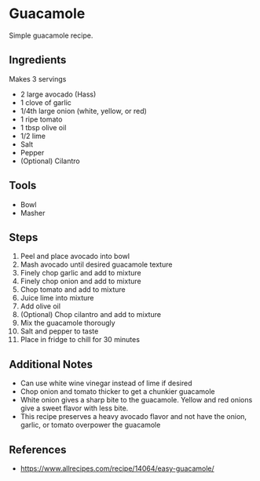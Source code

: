 Guacamole
======
Simple guacamole recipe.

## Ingredients
Makes 3 servings
* 2 large avocado (Hass)
* 1 clove of garlic
* 1/4th large onion (white, yellow, or red)
* 1 ripe tomato
* 1 tbsp olive oil
* 1/2 lime
* Salt
* Pepper
* (Optional) Cilantro

## Tools
* Bowl
* Masher

## Steps
1. Peel and place avocado into bowl
1. Mash avocado until desired guacamole texture
1. Finely chop garlic and add to mixture
1. Finely chop onion and add to mixture
1. Chop tomato and add to mixture
1. Juice lime into mixture
1. Add olive oil
1. (Optional) Chop cilantro and add to mixture
1. Mix the guacamole thorougly
1. Salt and pepper to taste
1. Place in fridge to chill for 30 minutes

## Additional Notes
* Can use white wine vinegar instead of lime if desired
* Chop onion and tomato thicker to get a chunkier guacamole
* White onion gives a sharp bite to the guacamole. Yellow and red onions give a sweet flavor with less bite.
* This recipe preserves a heavy avocado flavor and not have the onion, garlic, or tomato overpower the guacamole

## References
* https://www.allrecipes.com/recipe/14064/easy-guacamole/
